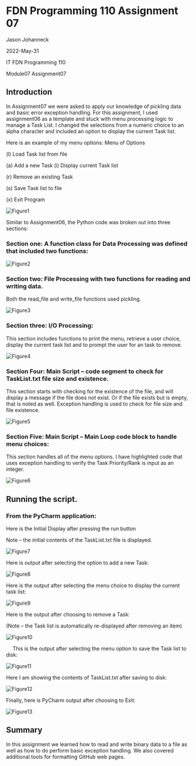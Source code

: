 # FDN Programming 110 Assignment 07

Jason Johanneck

2022-May-31

IT FDN Programming 110

Module07 Assignment07


## Introduction
In Assignment07 we were asked to apply our knowledge of pickling data and basic error exception handling. For this assignment, I used assignment06 as a template and stuck with menu processing logic to manage a Task List.  I changed the selections from a numeric choice to an alpha character and included an option to display the current Task list.

Here is an example of my menu options:
Menu of Options

(l) Load Task list from file

(a) Add a new Task
(i) Display current Task list

(r) Remove an existing Task

(s) Save Task list to file

(x) Exit Program


![Figure1](Figure1.png "Figure1 - Assignment07 Code Listing")

Similar to Assignment06, the Python code was broken out into three sections:

### Section one: A function class for Data Processing was defined that included two functions:

![Figure2](Figure2.png "Figure 2- Processor Class with four functions")


### Section two: File Processing with two functions for reading and writing data.

Both the read_file and write_file functions used pickling.

![Figure3](Figure3.png "Figure 3- File Processing Functions")


### Section three: I/O Processing:

This section includes functions to print the menu, retrieve a user choice, display the current task list and to prompt the user for an task to remove.

![Figure4](Figure4.png "Figure 4 - Main Script section for Menu Processing Logic")


### Section Four: Main Script – code segment to check for TaskList.txt file size and existence.

This section starts with checking for the existence of the file, and will display a message if the file does not exist.
Or if the file exists but is empty, that is noted as well.  Exception handling is used to check for file size and file existence.

![Figure5](/docs/Figure5.png "Figure 5 - Exception Handling to check file size and existence")

### Section Five: Main Script – Main Loop code block to handle menu choices:

This section handles all of the menu options.  I have highlighted code that uses exception handling to verify the Task Priority/Rank is input as an integer.

![Figure6](Figure6.png "Figure 6  -Main Loop to process menu selections")

## Running the script.
### From the PyCharm application:

Here is the Initial Display after pressing the run button

Note – the initial contents of the TaskList.txt file is displayed.

![Figure7](Figure7.png "Figure 7 - Pycharm output for Initial Display")

Here is output after selecting the option to add a new Task:

![Figure8](Figure8.png "Figure 8 - Pycharm Output to Add Task")

Here is the output after selecting the menu choice to display the current task list:

![Figure9](Figure9.png "Figure 9 - Pycharm output to Display Current Task list")
 

Here is the output after choosing to remove a Task: 

(Note – the Task list is automatically re-displayed after removing an item)

![Figure10](Figure10.png "Figure 10 - Pycharm Output for Removing a Task")
 
 
This is the output after selecting the menu option to save the Task list to disk:

![Figure11](Figure11.png "Figure 11 - Pycharm Output to Save Task list to disk")
 

Here I am showing the contents of TaskList.txt after saving to disk:

![Figure12](Figure12.png "Figure 12- Contents of TaskList.txt after Menu Option 4 selected")

 
Finally, here is PyCharm output after choosing to Exit:

![Figure13](Figure13.png "Figure 13 - PyCharm output when exiting program")
 

## Summary

In this assignment we learned how to read and write binary data to a file as well as how to do perform basic exception handling.  We also covered additional tools for formatting GitHub web pages.

